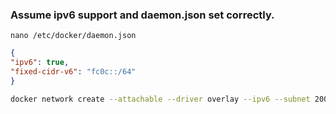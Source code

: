  
### Assume ipv6 support and daemon.json set correctly.
`nano /etc/docker/daemon.json`

```json
{
"ipv6": true,
"fixed-cidr-v6": "fc0c::/64"
}
```

```bash
docker network create --attachable --driver overlay --ipv6 --subnet 2001:470:1f08:27::/64 --subnet 10.13.13.0/24 --opt encrypted app_net
 ```